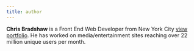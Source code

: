 ```yaml
---
title: author
---
```


**Chris Bradshaw** is a Front End Web Developer from New York City [view portfolio](https://www.chrisbradshaw.net). He has worked on media/entertainment sites reaching over 22 million unique users per month.
